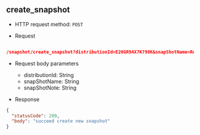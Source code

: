 ## create_snapshot

- HTTP request method: `POST`

- Request


```json

/snapshot/create_snapshot?distributionId=E20GR9AX7K798K&snapShotName=ReleaseSnapshot&snapShotNote="This is for Testing"

```


- Request body parameters

    - distributionId: String
    - snapShotName: String
    - snapShotNote: String


- Response
```json
{
  "statusCode": 200,
  "body": "succeed create new snapshot"
}
```
